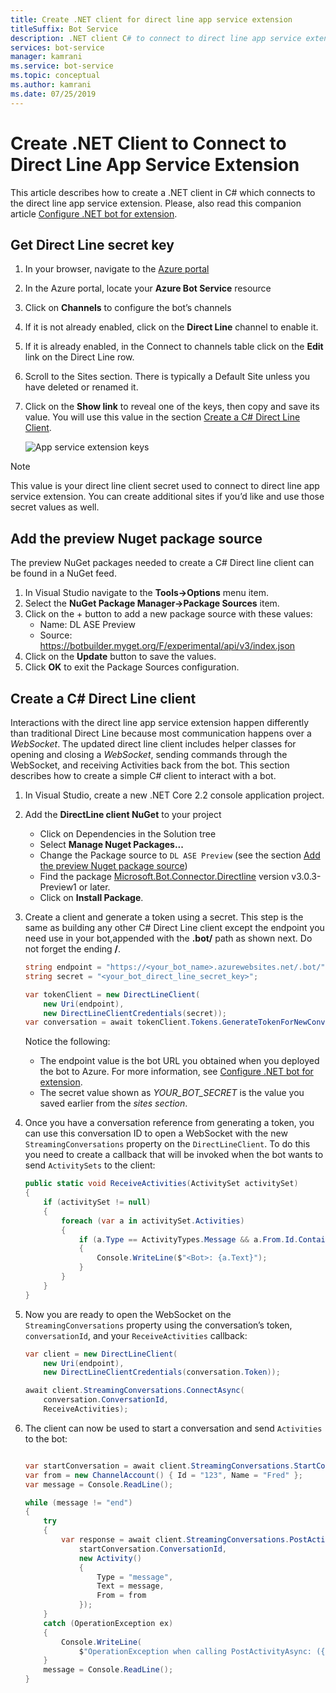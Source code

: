 ```yaml
---
title: Create .NET client for direct line app service extension
titleSuffix: Bot Service
description: .NET client C# to connect to direct line app service extension
services: bot-service
manager: kamrani
ms.service: bot-service
ms.topic: conceptual
ms.author: kamrani
ms.date: 07/25/2019
---
```


# Create .NET Client to Connect to Direct Line App Service Extension

This article describes how to create a .NET client in C# which connects to the direct line app service extension.
Please, also read this companion article [Configure .NET bot for extension](bot-service-channel-directline-extension-net-bot.md).

## Get Direct Line secret key

1. In your browser, navigate to the [Azure portal](https://portal.azure.com/)
1. In the Azure portal, locate your **Azure Bot Service** resource
1. Click on **Channels** to configure the bot’s channels
1. If it is not already enabled, click on the **Direct Line** channel to enable it.
1. If it is already enabled, in the Connect to channels table click on the **Edit** link on the Direct Line row.
1. Scroll to the Sites section. There is typically a Default Site unless you have deleted or renamed it.
1. Click on the **Show link** to reveal one of the keys, then copy and save its value. You will use this value in the section [Create a C# Direct Line Client](#create-a-c-direct-line-client).

    ![App service extension keys](./media/channels/direct-line-extension-extension-keys-net-client.png)

> [!NOTE]
> This value is your direct line client secret used to connect to direct
line app service extension. You can create additional sites if you’d like and use
those secret values as well.

## Add the preview Nuget package source

The preview NuGet packages needed to create a C# Direct line client can be found in a NuGet feed.

1. In Visual Studio navigate to the **Tools->Options** menu item.
1. Select the **NuGet Package Manager->Package Sources** item.
1. Click on the + button to add a new package source with these values:
    - Name: DL ASE Preview
    - Source: https://botbuilder.myget.org/F/experimental/api/v3/index.json
1. Click on the **Update** button to save the values.
1. Click **OK** to exit the Package Sources configuration.

## Create a C# Direct Line client

Interactions with the direct line app service extension happen differently than traditional Direct Line because most communication happens over a *WebSocket*. The updated direct line client includes helper classes for opening and closing a *WebSocket*, sending commands through the WebSocket, and receiving Activities back from the bot. This section describes how to create a simple C# client to interact with a bot.

1. In Visual Studio, create a new .NET Core 2.2 console application project.
1. Add the **DirectLine client NuGet** to your project
    - Click on Dependencies in the Solution tree
    - Select **Manage Nuget Packages...**
    - Change the Package source to `DL ASE Preview` (see the section [Add the preview Nuget package source](#add-the-preview-nuget-package-source))
    - Find the package [Microsoft.Bot.Connector.Directline](https://www.nuget.org/packages/Microsoft.Bot.Connector.DirectLine/3.0.3-Preview1) version v3.0.3-Preview1 or later.
    - Click on **Install Package**.
1. Create a client and generate a token using a secret. This step is the same as building any other C# Direct Line client except the endpoint you need use in your bot,appended with the **.bot/** path as shown next. Do not forget the ending **/**.

    ```csharp
    string endpoint = "https://<your_bot_name>.azurewebsites.net/.bot/";
    string secret = "<your_bot_direct_line_secret_key>";

    var tokenClient = new DirectLineClient(
        new Uri(endpoint),
        new DirectLineClientCredentials(secret));
    var conversation = await tokenClient.Tokens.GenerateTokenForNewConversationAsync();
    ```

    Notice the following:
    - The endpoint value is the bot URL you obtained when you deployed the bot to Azure.  For more information, see [Configure .NET bot for extension](bot-service-channel-directline-extension-net-bot.md).
    - The secret value shown as *YOUR_BOT_SECRET* is the value you saved earlier from the *sites section*.

1. Once you have a conversation reference from generating a token, you can use this conversation ID to open a WebSocket with the new `StreamingConversations` property on the `DirectLineClient`. To do this you need to create a callback that will be invoked when the bot wants to send `ActivitySets` to the client:

    ```csharp
    public static void ReceiveActivities(ActivitySet activitySet)
    {
        if (activitySet != null)
        {
            foreach (var a in activitySet.Activities)
            {
                if (a.Type == ActivityTypes.Message && a.From.Id.Contains("bot"))
                {
                    Console.WriteLine($"<Bot>: {a.Text}");
                }
            }
        }
    }
    ```

1. Now you are ready to open the WebSocket on the `StreamingConversations` property using the conversation’s token, `conversationId`, and your `ReceiveActivities` callback:

    ```csharp
    var client = new DirectLineClient(
        new Uri(endpoint),
        new DirectLineClientCredentials(conversation.Token));

    await client.StreamingConversations.ConnectAsync(
        conversation.ConversationId,
        ReceiveActivities);
    ```

1. The client can now be used to start a conversation and send `Activities` to the bot:

    ```csharp

    var startConversation = await client.StreamingConversations.StartConversationAsync();
    var from = new ChannelAccount() { Id = "123", Name = "Fred" };
    var message = Console.ReadLine();

    while (message != "end")
    {
        try
        {
            var response = await client.StreamingConversations.PostActivityAsync(
                startConversation.ConversationId,
                new Activity()
                {
                    Type = "message",
                    Text = message,
                    From = from
                });
        }
        catch (OperationException ex)
        {
            Console.WriteLine(
                $"OperationException when calling PostActivityAsync: ({ex.StatusCode})");
        }
        message = Console.ReadLine();
    }
    ```
